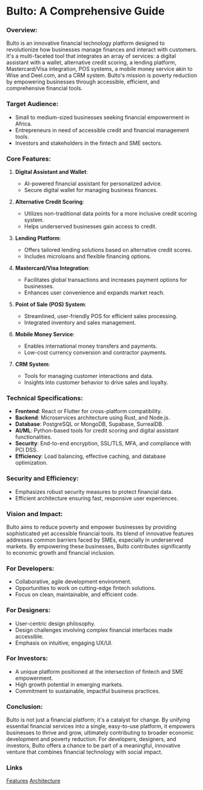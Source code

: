 # Bulto: A Comprehensive Guide
### Overview:
Bulto is an innovative financial technology platform designed to revolutionize how businesses manage finances and interact with customers. It's a multi-faceted tool that integrates an array of services: a digital assistant with a wallet, alternative credit scoring, a lending platform, Mastercard/Visa integration, POS systems, a mobile money service akin to Wise and Deel.com, and a CRM system. Bulto's mission is poverty reduction by empowering businesses through accessible, efficient, and comprehensive financial tools.

### Target Audience:
- Small to medium-sized businesses seeking financial empowerment in Africa.
- Entrepreneurs in need of accessible credit and financial management tools.
- Investors and stakeholders in the fintech and SME sectors.

### Core Features:

1. **Digital Assistant and Wallet**:
   - AI-powered financial assistant for personalized advice.
   - Secure digital wallet for managing business finances.

2. **Alternative Credit Scoring**:
   - Utilizes non-traditional data points for a more inclusive credit scoring system.
   - Helps underserved businesses gain access to credit.

3. **Lending Platform**:
   - Offers tailored lending solutions based on alternative credit scores.
   - Includes microloans and flexible financing options.

4. **Mastercard/Visa Integration**:
   - Facilitates global transactions and increases payment options for businesses.
   - Enhances user convenience and expands market reach.

5. **Point of Sale (POS) System**:
   - Streamlined, user-friendly POS for efficient sales processing.
   - Integrated inventory and sales management.

6. **Mobile Money Service**:
   - Enables international money transfers and payments.
   - Low-cost currency conversion and contractor payments.

7. **CRM System**:
   - Tools for managing customer interactions and data.
   - Insights into customer behavior to drive sales and loyalty.

### Technical Specifications:

- **Frontend**: React or Flutter for cross-platform compatibility.
- **Backend**: Microservices architecture using Rust, and Node.js.
- **Database**: PostgreSQL or MongoDB, Supabase, SurrealDB.
- **AI/ML**: Python-based tools for credit scoring and digital assistant functionalities.
- **Security**: End-to-end encryption, SSL/TLS, MFA, and compliance with PCI DSS.
- **Efficiency**: Load balancing, effective caching, and database optimization.

### Security and Efficiency:

- Emphasizes robust security measures to protect financial data.
- Efficient architecture ensuring fast, responsive user experiences.

### Vision and Impact:

Bulto aims to reduce poverty and empower businesses by providing sophisticated yet accessible financial tools. Its blend of innovative features addresses common barriers faced by SMEs, especially in underserved markets. By empowering these businesses, Bulto contributes significantly to economic growth and financial inclusion.

### For Developers:

- Collaborative, agile development environment.
- Opportunities to work on cutting-edge fintech solutions.
- Focus on clean, maintainable, and efficient code.

### For Designers:

- User-centric design philosophy.
- Design challenges involving complex financial interfaces made accessible.
- Emphasis on intuitive, engaging UX/UI.

### For Investors:

- A unique platform positioned at the intersection of fintech and SME empowerment.
- High growth potential in emerging markets.
- Commitment to sustainable, impactful business practices.

### Conclusion:

Bulto is not just a financial platform; it's a catalyst for change. By unifying essential financial services into a single, easy-to-use platform, it empowers businesses to thrive and grow, ultimately contributing to broader economic development and poverty reduction. For developers, designers, and investors, Bulto offers a chance to be part of a meaningful, innovative venture that combines financial technology with social impact.

### Links
[Features](Features.md)
[Architecture](Services.md)
